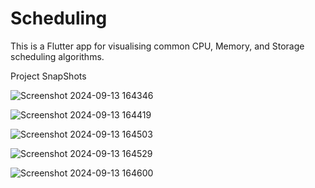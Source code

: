 # Scheduling
This is a Flutter app for visualising common CPU, Memory, and Storage scheduling algorithms.

Project SnapShots
 
![Screenshot 2024-09-13 164346](https://github.com/user-attachments/assets/fcff4a5d-b998-4c3f-85b8-9a2abcaa01f6)

![Screenshot 2024-09-13 164419](https://github.com/user-attachments/assets/6dcc4cf9-2f53-49ed-8a11-650f26b46f89)

![Screenshot 2024-09-13 164503](https://github.com/user-attachments/assets/33f59124-fdfe-4345-b47a-4a9d7e9ecd31)

![Screenshot 2024-09-13 164529](https://github.com/user-attachments/assets/0647fa51-0180-46cb-a751-66d244cc691c)

![Screenshot 2024-09-13 164600](https://github.com/user-attachments/assets/3c81ae52-869c-47b7-a818-49bac0fb19d3)
